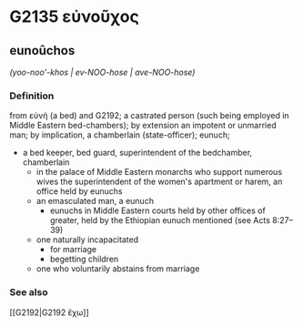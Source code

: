 # G2135 εὐνοῦχος

## eunoûchos

_(yoo-noo'-khos | ev-NOO-hose | ave-NOO-hose)_

### Definition

from εὐνή (a bed) and G2192; a castrated person (such being employed in Middle Eastern bed-chambers); by extension an impotent or unmarried man; by implication, a chamberlain (state-officer); eunuch; 

- a bed keeper, bed guard, superintendent of the bedchamber, chamberlain
  - in the palace of Middle Eastern monarchs who support numerous wives the superintendent of the women's apartment or harem, an office held by eunuchs
  - an emasculated man, a eunuch
    - eunuchs in Middle Eastern courts held by other offices of greater, held by the Ethiopian eunuch mentioned (see Acts 8:27–39)
  - one naturally incapacitated
    - for marriage
    - begetting children
  - one who voluntarily abstains from marriage

### See also

[[G2192|G2192 ἔχω]]
